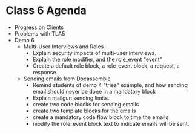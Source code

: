 # Class 6 Agenda

* Progress on Clients
* Problems with TLA5
* Demo 6
  * Multi-User Interviews and Roles
    * Explain security impacts of multi-user interviews.
    * Explain the role modifier, and the role_event "event"
    * Create a default role block, a role_event block, a request, a response.
  * Sending emails from Docassemble
    * Remind students of demo 4 "tries" example, and how sending email
      should never be done in a mandatory block
    * Explain mailgun sending limits.
    * create two code blocks for sending emails
    * create two template blocks for the emails
    * create a mandatory code flow block to time the emails
    * modify the role_event block text to indicate emails will be sent.
